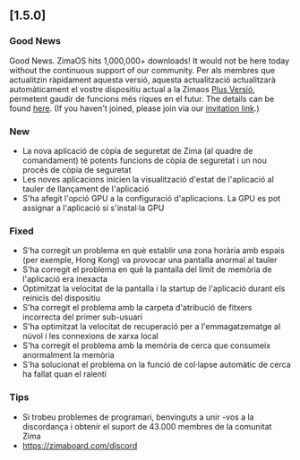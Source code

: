 ## [1.5.0]
### Good News
Good News. ZimaOS hits 1,000,000+ downloads! It would not be here today without the continuous support of our community. Per als membres que actualitzin ràpidament aquesta versió, aquesta actualització actualitzarà automàticament el vostre dispositiu actual a la Zimaos [Plus Versió](https://www.zimaspace.com/zimaos/pricing), permetent gaudir de funcions més riques en el futur. The details can be found [here](https://discord.com/channels/884667213326463016/888269879206100992/1420036155432505404). (If you haven't joined, please join via our [invitation link](https://www.zimaboard.com/discord).)
### New
- La nova aplicació de còpia de seguretat de Zima (al quadre de comandament) té potents funcions de còpia de seguretat i un nou procés de còpia de seguretat
- Les noves aplicacions inicien la visualització d'estat de l'aplicació al tauler de llançament de l'aplicació
- S'ha afegit l'opció GPU a la configuració d'aplicacions. La GPU es pot assignar a l'aplicació si s'instal·la GPU
### Fixed
- S'ha corregit un problema en què establir una zona horària amb espais (per exemple, Hong Kong) va provocar una pantalla anormal al tauler
- S'ha corregit el problema en què la pantalla del límit de memòria de l'aplicació era inexacta
- Optimitzat la velocitat de la pantalla i la startup de l'aplicació durant els reinicis del dispositiu
- S'ha corregit el problema amb la carpeta d'atribució de fitxers incorrecta del primer sub-usuari
- S'ha optimitzat la velocitat de recuperació per a l'emmagatzematge al núvol i les connexions de xarxa local
- S'ha corregit el problema amb la memòria de cerca que consumeix anormalment la memòria
- S'ha solucionat el problema on la funció de col·lapse automàtic de cerca ha fallat quan el ralentí
### Tips
- Si trobeu problemes de programari, benvinguts a unir -vos a la discordança i obtenir el suport de 43.000 membres de la comunitat Zima
- <a href = "https://zimaboard.com/discord" target = "_ en blanc" style = "color: blau"> https://zimaboard.com/discord </a>

